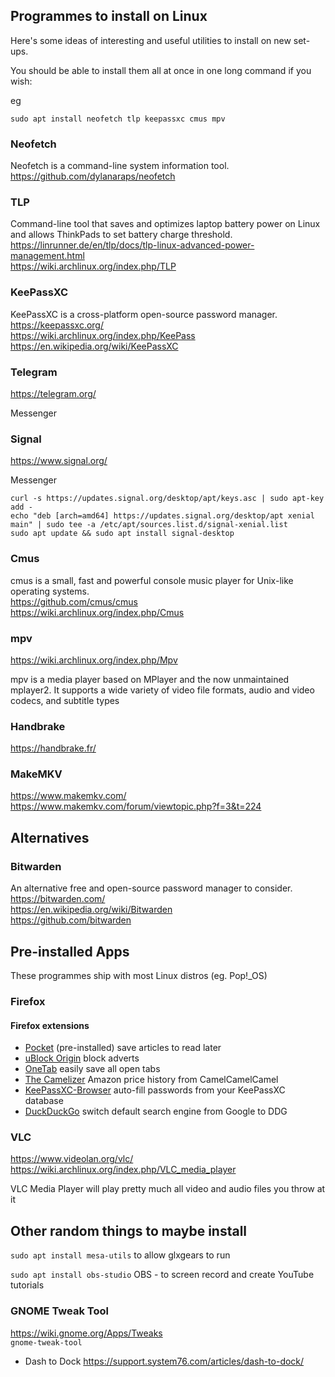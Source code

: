 ## Programmes to install on Linux

Here's some ideas of interesting and useful utilities to install on new set-ups.

You should be able to install them all at once in one long command if you wish:

eg

``sudo apt install neofetch tlp keepassxc cmus mpv``


### Neofetch

Neofetch is a command-line system information tool.  
https://github.com/dylanaraps/neofetch  


### TLP

Command-line tool that saves and optimizes laptop battery power on Linux and allows ThinkPads to set battery charge threshold.  
https://linrunner.de/en/tlp/docs/tlp-linux-advanced-power-management.html  
https://wiki.archlinux.org/index.php/TLP  

### KeePassXC

KeePassXC is a cross-platform open-source password manager.  
https://keepassxc.org/  
https://wiki.archlinux.org/index.php/KeePass  
https://en.wikipedia.org/wiki/KeePassXC  

### Telegram

https://telegram.org/

Messenger



### Signal

https://www.signal.org/

Messenger

```
curl -s https://updates.signal.org/desktop/apt/keys.asc | sudo apt-key add -
echo "deb [arch=amd64] https://updates.signal.org/desktop/apt xenial main" | sudo tee -a /etc/apt/sources.list.d/signal-xenial.list
sudo apt update && sudo apt install signal-desktop
```


### Cmus

cmus is a small, fast and powerful console music player for Unix-like operating systems.  
https://github.com/cmus/cmus  
https://wiki.archlinux.org/index.php/Cmus  


### mpv

https://wiki.archlinux.org/index.php/Mpv

mpv is a media player based on MPlayer and the now unmaintained mplayer2. It supports a wide variety of video file formats, audio and video codecs, and subtitle types

### Handbrake
https://handbrake.fr/

### MakeMKV
https://www.makemkv.com/  
https://www.makemkv.com/forum/viewtopic.php?f=3&t=224


## Alternatives

### Bitwarden

An alternative free and open-source password manager to consider.  
https://bitwarden.com/  
https://en.wikipedia.org/wiki/Bitwarden  
https://github.com/bitwarden  


## Pre-installed Apps

These programmes ship with most Linux distros (eg. Pop!_OS)



### Firefox

#### Firefox extensions

- [Pocket](https://getpocket.com/firefox/) (pre-installed) save articles to read later
- [uBlock Origin](https://addons.mozilla.org/en-GB/firefox/addon/ublock-origin/) block adverts
- [OneTab](https://addons.mozilla.org/en-GB/firefox/addon/onetab/) easily save all open tabs 
- [The Camelizer](https://addons.mozilla.org/en-GB/firefox/addon/the-camelizer-price-history-ch/) Amazon price history from CamelCamelCamel
- [KeePassXC-Browser](https://addons.mozilla.org/en-GB/firefox/addon/keepassxc-browser/) auto-fill passwords from your KeePassXC database
- [DuckDuckGo](https://addons.mozilla.org/en-US/firefox/addon/duckduckgo-for-firefox/) switch default search engine from Google to DDG

### VLC

https://www.videolan.org/vlc/
https://wiki.archlinux.org/index.php/VLC_media_player

VLC Media Player will play pretty much all video and audio files you throw at it



## Other random things to maybe install

`sudo apt install mesa-utils`
to allow glxgears to run

`sudo apt install obs-studio`
OBS - to screen record and create YouTube tutorials

### GNOME Tweak Tool  
https://wiki.gnome.org/Apps/Tweaks  
`gnome-tweak-tool`

- Dash to Dock
https://support.system76.com/articles/dash-to-dock/


